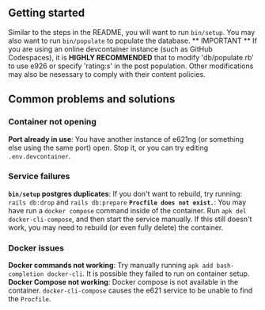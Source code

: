 ## Getting started
Similar to the steps in the README, you will want to run `bin/setup`. 
You may also want to run `bin/populate` to populate the database. 
** IMPORTANT ** If you are using an online devcontainer instance (such as GitHub Codespaces), it is **HIGHLY RECOMMENDED** that to modify 'db/populate.rb' to use e926 or specify 'rating:s' in the post population. Other modifications may also be nesessary to comply with their content policies.

## Common problems and solutions
### Container not opening
**Port already in use**: You have another instance of e621ng (or something else using the same port) open. Stop it, or you can try editing `.env.devcontainer`.
### Service failures
**`bin/setup` postgres duplicates**: If you don't want to rebuild, try running: `rails db:drop` and `rails db:prepare`
**`Procfile does not exist.`**: You may have run a `docker compose` command inside of the container. Run `apk del docker-cli-compose`, and then start the service manually. If this still doesn't work, you may need to rebuild (or even fully delete) the container.
### Docker issues
**Docker commands not working**: Try manually running `apk add bash-completion docker-cli`. It is possible they failed to run on container setup.
**Docker Compose not working**: Docker compose is not available in the container. `docker-cli-compose` causes the e621 service to be unable to find the `Procfile`.
